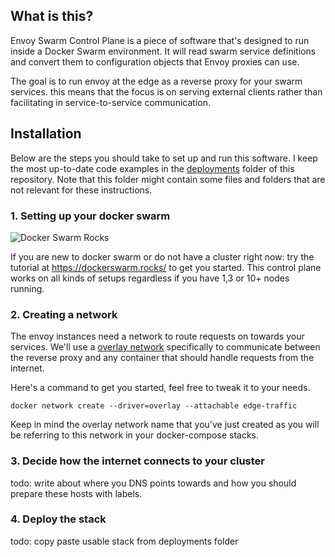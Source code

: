 ## What is this? 
Envoy Swarm Control Plane is a piece of software that's designed to run inside a Docker Swarm environment.
It will read swarm service definitions and convert them to configuration objects that Envoy proxies can use.

The goal is to run envoy at the edge as a reverse proxy for your swarm services.
this means that the focus is on serving external clients rather than facilitating in service-to-service communication. 

## Installation
Below are the steps you should take to set up and run this software. I keep the most up-to-date code examples in the 
[deployments](https://github.com/nstapelbroek/envoy-swarm-control-plane/tree/master/deployments) folder of this repository.
Note that this folder might contain some files and folders that are not relevant for these instructions.

### 1. Setting up your docker swarm 
![Docker Swarm Rocks](https://dockerswarm.rocks/img/logo-light-blue-vectors.svg)

If you are new to docker swarm or do not have a cluster right now: try the tutorial at https://dockerswarm.rocks/ to get you started.
This control plane works on all kinds of setups regardless if you have 1,3 or 10+ nodes running. 

### 2. Creating a network

The envoy instances need a network to route requests on towards your services. We'll use a [overlay network](https://docs.docker.com/network/overlay/) 
specifically to communicate between the reverse proxy and any container that should handle requests from the internet.

Here's a command to get you started, feel free to tweak it to your needs. 

```
docker network create --driver=overlay --attachable edge-traffic
```

Keep in mind the overlay network name that you've just created as you will be referring to this network in your docker-compose stacks.

### 3. Decide how the internet connects to your cluster 

todo: write about where you DNS points towards and how you should prepare these hosts with labels.

### 4. Deploy the stack 

todo: copy paste usable stack from deployments folder


